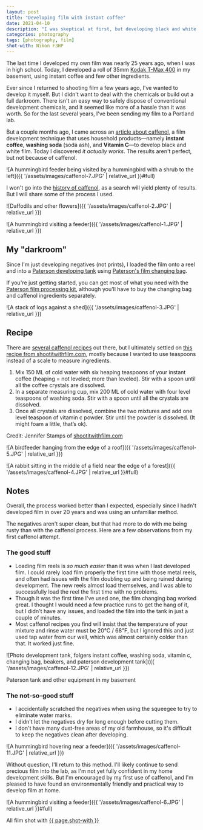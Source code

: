 ```yaml
---
layout: post
title: "Developing film with instant coffee"
date: 2021-04-10
description: "I was skeptical at first, but developing black and white film with instant coffee, washing soda, and vitamin C <em>actually works</em>."
categories: photography
tags: [photography, film]
shot-with: Nikon F3HP
---
```


The last time I developed my own film was nearly 25 years ago, when I was in high school. Today, I developed a roll of 35mm [Kodak T-Max 400](https://en.wikipedia.org/wiki/Kodak_T-MAX) in my basement, using instant coffee and few other ingredients.

Ever since I returned to shooting film a few years ago, I've wanted to develop it myself. But I didn't want to deal with the chemicals or build out a full darkroom. There isn't an easy way to safely dispose of conventional development chemicals, and it seemed like more of a hassle than it was worth. So for the last several years, I've been sending my film to a Portland lab.

But a couple months ago, I came across an [article about caffenol](https://www.fieldmag.com/articles/how-to-develop-film-with-coffee-caffenol-guide), a film development technique that uses household products—namely **instant coffee**, **washing soda** (soda ash), and **Vitamin C**—to develop black and white film. Today I discovered _it actually works_. The results aren't perfect, but not because of caffenol.

![A hummingbird feeder being visited by a hummingbird with a shrub to the left]({{ '/assets/images/caffenol-7.JPG' | relative_url }}#full)

I won't go into the [history of caffenol](https://en.wikipedia.org/wiki/Caffenol#History), as a search will yield plenty of results. But I will share some of the process I used.

![Daffodils and other flowers]({{ '/assets/images/caffenol-2.JPG' | relative_url }})

![A hummingbird visiting a feeder]({{ '/assets/images/caffenol-1.JPG' | relative_url }})

## My "darkroom"

Since I'm just developing negatives (not prints), I loaded the film onto a reel and into a [Paterson developing tank](https://www.patersonphotographic.com/product/paterson-super-system-4-developing-tanks/) using [Paterson's film changing bag](https://www.patersonphotographic.com/product/paterson-changing-bag/). 

If you're just getting started, you can get most of what you need with the [Paterson film processing kit](https://www.patersonphotographic.com/product/paterson-film-processing-kit/), although you'll have to buy the changing bag and caffenol ingredients separately.

![A stack of logs against a shed]({{ '/assets/images/caffenol-3.JPG' | relative_url }})

## Recipe

There are [several caffenol recipes](https://www.caffenol.org/recipes/) out there, but I ultimately settled on [this recipe from shootitwithfilm.com](https://shootitwithfilm.com/caffenol-film-developing-tutorial/), mostly because I wanted to use teaspoons instead of a scale to measure ingredients.

1. Mix 150 ML of cold water with six heaping teaspoons of your instant coffee (heaping = not leveled; more than leveled). Stir with a spoon until all the coffee crystals are dissolved.
1. In a separate measuring cup, mix 200 ML of cold water with four level teaspoons of washing soda. Stir with a spoon until all the crystals are dissolved.
1. Once all crystals are dissolved, combine the two mixtures and add one level teaspoon of vitamin c powder. Stir until the powder is dissolved. (It might foam a little, that’s ok).

<figcaption>Credit: Jennifer Stamps of <a href="https://shootitwithfilm.com/caffenol-film-developing-tutorial/">shootitwithfilm.com</a></figcaption>

![A birdfeeder hanging from the edge of a roof]({{ '/assets/images/caffenol-5.JPG' | relative_url }})

![A rabbit sitting in the middle of a field near the edge of a forest]({{ '/assets/images/caffenol-4.JPG' | relative_url }}#full)

## Notes

Overall, the process worked better than I expected, especially since I hadn't developed film in over 20 years and was using an unfamiliar method. 

The negatives aren't super clean, but that had more to do with me being rusty than with the caffenol process. Here are a few observations from my first caffenol attempt.

### The good stuff
- Loading film reels is _so much easier_ than it was when I last developed film. I could rarely load film properly the first time with those metal reels, and often had issues with the film doubling up and being ruined during development. The new reels almost load themselves, and I was able to successfully load the reel the first time with no problems.
- Though it was the first time I've used one, the film changing bag worked great. I thought I would need a few practice runs to get the hang of it, but I didn't have any issues, and loaded the film into the tank in just a couple of minutes.
- Most caffenol recipes you find will insist that the temperature of your mixture and rinse water must be 20℃ / 68℉, but I ignored this and just used tap water from our well, which was almost certainly colder than that. It worked just fine.

![Photo development tank, folgers instant coffee, washing soda, vitamin c, changing bag, beakers, and paterson development tank]({{ '/assets/images/caffenol-12.JPG' | relative_url }})
<figcaption>Paterson tank and other equipment in my basement</figcaption>

### The not-so-good stuff
- I accidentally scratched the negatives when using the squeegee to try to eliminate water marks.
- I didn't let the negatives dry for long enough before cutting them.
- I don't have many dust-free areas of my old farmhouse, so it's difficult to keep the negatives clean after developing.

![A hummingbird hovering near a feeder]({{ '/assets/images/caffenol-11.JPG' | relative_url }})

Without question, I'll return to this method. I'll likely continue to send precious film into the lab, as I'm not yet fully confident in my home development skills. But I'm encouraged by my first use of caffenol, and I'm pleased to have found an environmentally friendly and practical way to develop film at home.

![A hummingbird visiting a feeder]({{ '/assets/images/caffenol-6.JPG' | relative_url }}#full)

<figcaption>All film shot with <a href="{{ '/slowing-down-with-analog/#nikon-f3hp' | relative_url }}">{{ page.shot-with }}</a></figcaption>